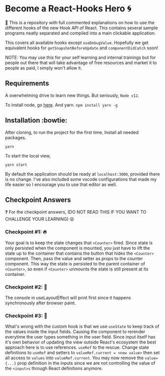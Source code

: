 # Become a React-Hooks Hero :cyclone:

:space_invader: This is a repository with full commented explanations on how to use the different hooks of the new Hook API of React.
This contains several sample programs neatly separated and compiled into a main clickable application.

This covers all available hooks except `useDebugValue`.
Hopefully we get equivalent hooks for `getSnapshotBeforeUpdate` and `componentDidCatch` soon!

NOTE: You may use this for your self learning and internal trainings but for people out there that will take advantage of free resources
and market it to people as paid, I simply won't allow it.

## Requirements

A overwhelming drive to learn new things.
But seriously, `Node v12`.

To install node, go [here](https://nodejs.org/en/download/).
And yarn. `npm install yarn -g`

## Installation :bowtie:

After cloning, to run the project for the first time,
Install all needed packages.

```
yarn
```

To start the local view,

```
yarn start
```

By default the application should be ready at `localhost:3000`, provided there is no change.
I've also included some vscode configurations that made my life easier so I encourage you to use that editor as well.

## Checkpoint Answers

:question: For the checkpoint answers, (DO NOT READ THIS IF YOU WANT TO CHALLENGE YOUR LEARNING) :stuck_out_tongue_closed_eyes:

### Checkpoint #1: :fire:

Your goal is to keep the state changes that `<Counter>` fired.
Since state is only persisted when the component is mounted, you just have to lift the state up to the
container that contains the button that hides the `<Counter>` component. Then, pass the value and setter as props to the counter component.
This way the state is persisted to the parent container of `<Counter>`, so even if `<Counter>` unmounts the state is still present at its container.

### Checkpoint #2: :punch:

The console in useLayoutEffect will print first since it happens synchronously after browser paint.

### Checkpoint #3: :shit:

What's wrong with the custom hook is that we use `useState` to keep track of the values inside the input fields.
Causing the component to rerender everytime the user types something in the user field.
Since input itself has it's own behavior of updating the view outside React's ecosystem the best approach here is to use references.
`useRef` to the rescue. Change state definitions to `useRef` and setters to `valueRef.current = <new value>` then set all access to `values`
into `valueRef.current`. You may now remove the `value={...}` prop definition in the inputs since we are not controlling the value of
the `<input>s` through React definitions anymore.
